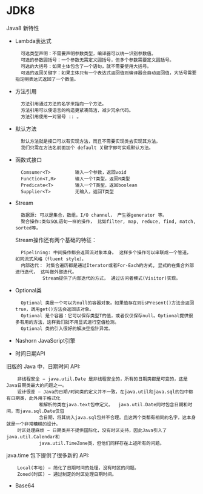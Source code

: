 # JDK8

Java8 新特性  
+ Lambda表达式
		
		可选类型声明：不需要声明参数类型，编译器可以统一识别参数值。
		可选的参数圆括号：一个参数无需定义圆括号，但多个参数需要定义圆括号。
		可选的大括号：如果主体包含了一个语句，就不需要使用大括号。
		可选的返回关键字：如果主体只有一个表达式返回值则编译器会自动返回值，大括号需要指定明表达式返回了一个数值。
+ 方法引用
		
		方法引用通过方法的名字来指向一个方法。
		方法引用可以使语言的构造更紧凑简洁，减少冗余代码。
		方法引用使用一对冒号 :: 。
		
+ 默认方法
		
		默认方法就是接口可以有实现方法，而且不需要实现类去实现其方法。
		我们只需在方法名前面加个 default 关键字即可实现默认方法。

+ 函数式接口  
		
		Comsumer<T>			输入一个参数，返回void
		Function<T,R>		输入一个T类型，返回R类型
		Predicate<T>		输入一个T类型，返回boolean
		Supplier<T>			无输入，返回T类型
+ Stream
		
		数据源: 可以是集合，数组，I/O channel， 产生器generator 等。
		聚合操作:类似SQL语句一样的操作， 比如filter, map, reduce, find, match, sorted等。
		

   Stream操作还有两个基础的特征：

		Pipelining: 中间操作都会返回流对象本身。 这样多个操作可以串联成一个管道， 如同流式风格（fluent style）。
		内部迭代： 对集合遍历都是通过Iterator或者For-Each的方式, 显式的在集合外部进行迭代， 这叫做外部迭代。
				Stream提供了内部迭代的方式， 通过访问者模式(Visitor)实现。
				
+ Optional类
		
		Optional 类是一个可以为null的容器对象。如果值存在则isPresent()方法会返回true，调用get()方法会返回该对象。
		Optional 是个容器：它可以保存类型T的值，或者仅仅保存null。Optional提供很多有用的方法，这样我们就不用显式进行空值检测。
		Optional 类的引入很好的解决空指针异常。
		
+ Nashorn JavaScript引擎
+ 时间日期API

旧版的 Java 中，日期时间 API:  
		
		非线程安全 − java.util.Date 是非线程安全的，所有的日期类都是可变的，这是Java日期类最大的问题之一。
		设计很差 − Java的日期/时间类的定义并不一致，在java.util和java.sql的包中都有日期类，此外用于格式化
				和解析的类在java.text包中定义。  java.util.Date同时包含日期和时间，而java.sql.Date仅包
				含日期，将其纳入java.sql包并不合理。且这两个类都有相同的名字，这本身就是一个非常糟糕的设计。
		时区处理麻烦 − 日期类并不提供国际化，没有时区支持，因此Java引入了java.util.Calendar和
				java.util.TimeZone类，但他们同样存在上述所有的问题。
		
java.time 包下提供了很多新的 API:  
	 							
		Local(本地) − 简化了日期时间的处理，没有时区的问题。
		Zoned(时区) − 通过制定的时区处理日期时间。		
+ Base64
